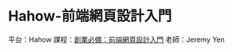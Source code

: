﻿# Hahow-前端網頁設計入門
平台：Hahow 
課程：[創業必備：前端網頁設計入門](https://hahow.in/courses/56c1e3b3e91d590900234105/discussions) 
老師：Jeremy Yen 

